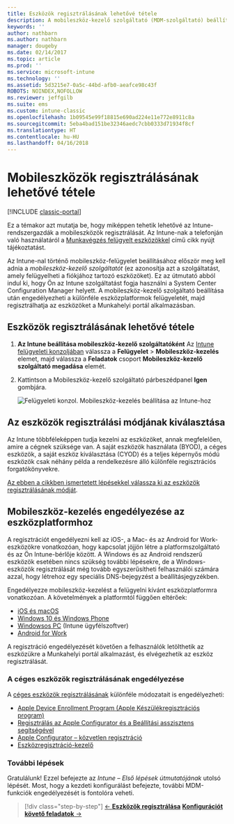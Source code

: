 ```yaml
---
title: Eszközök regisztrálásának lehetővé tétele
description: A mobileszköz-kezelő szolgáltató (MDM-szolgáltató) beállítása és az iOS-, Windows-, Android- és Mac-eszközök regisztrálásának engedélyezése
keywords: ''
author: nathbarn
ms.author: nathbarn
manager: dougeby
ms.date: 02/14/2017
ms.topic: article
ms.prod: ''
ms.service: microsoft-intune
ms.technology: ''
ms.assetid: 5d3215e7-0a5c-44bd-afb0-aeafce98c43f
ROBOTS: NOINDEX,NOFOLLOW
ms.reviewer: jeffgilb
ms.suite: ems
ms.custom: intune-classic
ms.openlocfilehash: 1b09545e99f18815e690ad224e11e772e8911c8a
ms.sourcegitcommit: 5eba4bad151be32346aedc7cbb0333d71934f8cf
ms.translationtype: HT
ms.contentlocale: hu-HU
ms.lasthandoff: 04/16/2018
---
```

# <a name="enable-enrollment-for-mobile-devices"></a>Mobileszközök regisztrálásának lehetővé tétele

[!INCLUDE [classic-portal](../includes/classic-portal.md)]

Ez a témakor azt mutatja be, hogy miképpen tehetik lehetővé az Intune-rendszergazdák a mobileszközök regisztrálását. Az Intune-nak a telefonján való használatáról a [Munkavégzés felügyelt eszközökkel](https://docs.microsoft.com/intune-user-help/company-portal-frequently-asked-questions) című cikk nyújt tájékoztatást.

Az Intune-nal történő mobileszköz-felügyelet beállításához először meg kell adnia a *mobileszköz-kezelő szolgáltatót* (ez azonosítja azt a szolgáltatást, amely felügyelheti a fiókjához tartozó eszközöket). Ez az útmutató abból indul ki, hogy Ön az Intune szolgáltatást fogja használni a System Center Configuration Manager helyett. A mobileszköz-kezelő szolgáltató beállítása után engedélyezheti a különféle eszközplatformok felügyeletét, majd regisztrálhatja az eszközöket a Munkahelyi portál alkalmazásban.

## <a name="enable-device-enrollment"></a>Eszközök regisztrálásának lehetővé tétele

1. **Az Intune beállítása mobileszköz-kezelő szolgáltatóként** Az [Intune felügyeleti konzoljában](https://manage.microsoft.com/) válassza a **Felügyelet** > **Mobileszköz-kezelés** elemet, majd válassza a **Feladatok** csoport **Mobileszköz-kezelő szolgáltató megadása** elemét.  

2. Kattintson a Mobileszköz-kezelő szolgáltató párbeszédpanel **Igen** gombjára.

    ![Felügyeleti konzol. Mobileszköz-kezelés beállítása az Intune-hoz](../media/intune-mdm-authority.png)

## <a name="choose-how-to-enroll-devices"></a>Az eszközök regisztrálási módjának kiválasztása

Az Intune többféleképpen tudja kezelni az eszközöket, annak megfelelően, amire a cégnek szüksége van. A saját eszközök használata (BYOD), a céges eszközök, a saját eszköz kiválasztása (CYOD) és a teljes képernyős módú eszközök csak néhány példa a rendelkezésre álló különféle regisztrációs forgatókönyvekre.

[Az ebben a cikkben ismertetett lépésekkel válassza ki az eszközök regisztrálásának módját](choose-how-to-enroll-devices1.md).

## <a name="enable-mdm-for-your-device-platform"></a>Mobileszköz-kezelés engedélyezése az eszközplatformhoz
A regisztrációt engedélyezni kell az iOS-, a Mac- és az Android for Work-eszközökre vonatkozóan, hogy kapcsolat jöjjön létre a platformszolgáltató és az Ön Intune-bérlője között. A Windows és az Android rendszerű eszközök esetében nincs szükség további lépésekre, de a Windows-eszközök regisztrálását még tovább egyszerűsítheti felhasználói számára azzal, hogy létrehoz egy speciális DNS-bejegyzést a beállításjegyzékben.

Engedélyezze mobileszköz-kezelést a felügyelni kívánt eszközplatformra vonatkozóan. A követelmények a platformtól függően eltérőek:

- [iOS és macOS](/intune-classic/deploy-use/set-up-ios-and-mac-management-with-microsoft-intune)
- [Windows 10 és Windows Phone](/intune-classic/deploy-use/set-up-windows-device-management-with-microsoft-intune)
- [Windowsos PC](/intune-classic/deploy-use/manage-windows-pcs-with-microsoft-intune) (Intune ügyfélszoftver)
- [Android for Work](/intune-classic/deploy-use/set-up-android-for-work)

A regisztráció engedélyezését követően a felhasználók letölthetik az eszközükre a Munkahelyi portál alkalmazást, és elvégezhetik az eszköz regisztrálását.

### <a name="enable-company-owned-device-enrollment"></a>A céges eszközök regisztrálásának engedélyezése
A [céges eszközök regisztrálásának](/intune-classic/deploy-use/manage-corporate-owned-devices) különféle módozatait is engedélyezheti:
- [Apple Device Enrollment Program (Apple Készülékregisztrációs program)](/intune-classic/deploy-use/ios-device-enrollment-program-in-microsoft-intune)
- [Regisztrálás az Apple Configurator és a Beállítási asszisztens segítségével](/intune-classic/deploy-use/ios-setup-assistant-enrollment-in-microsoft-intune)
- [Apple Configurator – közvetlen regisztráció](/intune-classic/deploy-use/ios-direct-enrollment-in-microsoft-intune)
- [Eszközregisztráció-kezelő](/intune-classic/deploy-use/enroll-corporate-owned-devices-with-the-device-enrollment-manager-in-microsoft-intune)

### <a name="next-steps"></a>További lépések
Gratulálunk! Ezzel befejezte az *Intune – Első lépések útmutatójának* utolsó lépését. Most, hogy a kezdeti konfigurálást befejezte, további MDM-funkciók engedélyezését is fontolóra veheti.

>[!div class="step-by-step"]
>[&larr; **Eszközök regisztrálása**](./start-with-a-paid-subscription-to-microsoft-intune-step-8.md)     [**Konfigurációt követő feladatok** &rarr;](./post-configuration-tasks.md)  
